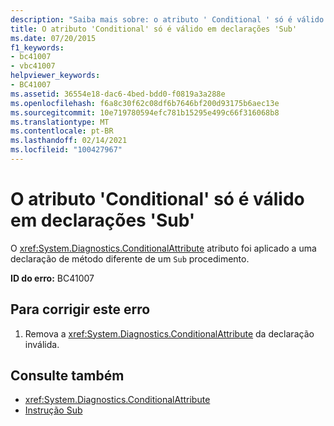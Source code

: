 ```yaml
---
description: "Saiba mais sobre: o atributo ' Conditional ' só é válido em declarações ' Sub '"
title: O atributo 'Conditional' só é válido em declarações 'Sub'
ms.date: 07/20/2015
f1_keywords:
- bc41007
- vbc41007
helpviewer_keywords:
- BC41007
ms.assetid: 36554e18-dac6-4bed-bdd0-f0819a3a288e
ms.openlocfilehash: f6a8c30f62c08df6b7646bf200d93175b6aec13e
ms.sourcegitcommit: 10e719780594efc781b15295e499c66f316068b8
ms.translationtype: MT
ms.contentlocale: pt-BR
ms.lasthandoff: 02/14/2021
ms.locfileid: "100427967"
---
```

# <a name="attribute-conditional-is-only-valid-on-sub-declarations"></a>O atributo 'Conditional' só é válido em declarações 'Sub'

O <xref:System.Diagnostics.ConditionalAttribute> atributo foi aplicado a uma declaração de método diferente de um `Sub` procedimento.  
  
 **ID do erro:** BC41007  
  
## <a name="to-correct-this-error"></a>Para corrigir este erro  
  
1. Remova a <xref:System.Diagnostics.ConditionalAttribute> da declaração inválida.  
  
## <a name="see-also"></a>Consulte também

- <xref:System.Diagnostics.ConditionalAttribute>
- [Instrução Sub](../language-reference/statements/sub-statement.md)
